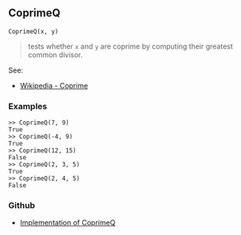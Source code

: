 ## CoprimeQ
```
CoprimeQ(x, y)
```

> tests whether `x` and `y` are coprime by computing their greatest common divisor.

See:
* [Wikipedia - Coprime](http://en.wikipedia.org/wiki/Coprime)

### Examples
```
>> CoprimeQ(7, 9)
True
>> CoprimeQ(-4, 9)
True
>> CoprimeQ(12, 15)
False 
>> CoprimeQ(2, 3, 5)
True
>> CoprimeQ(2, 4, 5)
False
```

### Github

* [Implementation of CoprimeQ](https://github.com/axkr/symja_android_library/blob/master/symja_android_library/matheclipse-core/src/main/java/org/matheclipse/core/builtin/NumberTheory.java#L1237) 
